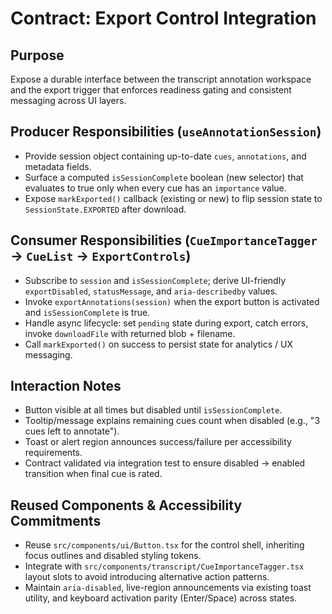 # Contract: Export Control Integration

## Purpose
Expose a durable interface between the transcript annotation workspace and the export trigger that enforces readiness gating and consistent messaging across UI layers.

## Producer Responsibilities (`useAnnotationSession`)
- Provide session object containing up-to-date `cues`, `annotations`, and metadata fields.
- Surface a computed `isSessionComplete` boolean (new selector) that evaluates to true only when every cue has an `importance` value.
- Expose `markExported()` callback (existing or new) to flip session state to `SessionState.EXPORTED` after download.

## Consumer Responsibilities (`CueImportanceTagger` → `CueList` → `ExportControls`)
- Subscribe to `session` and `isSessionComplete`; derive UI-friendly `exportDisabled`, `statusMessage`, and `aria-describedby` values.
- Invoke `exportAnnotations(session)` when the export button is activated and `isSessionComplete` is true.
- Handle async lifecycle: set `pending` state during export, catch errors, invoke `downloadFile` with returned blob + filename.
- Call `markExported()` on success to persist state for analytics / UX messaging.

## Interaction Notes
- Button visible at all times but disabled until `isSessionComplete`.
- Tooltip/message explains remaining cues count when disabled (e.g., "3 cues left to annotate").
- Toast or alert region announces success/failure per accessibility requirements.
- Contract validated via integration test to ensure disabled → enabled transition when final cue is rated.

## Reused Components & Accessibility Commitments
- Reuse `src/components/ui/Button.tsx` for the control shell, inheriting focus outlines and disabled styling tokens.
- Integrate with `src/components/transcript/CueImportanceTagger.tsx` layout slots to avoid introducing alternative action patterns.
- Maintain `aria-disabled`, live-region announcements via existing toast utility, and keyboard activation parity (Enter/Space) across states.
